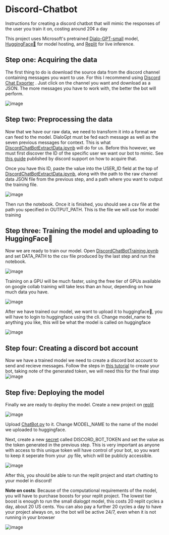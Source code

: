 # Discord-Chatbot
Instructions for creating a discord chatbot that will mimic the responses of the user you train it on, costing around 20¢ a day

This project uses Microsoft's pretrained [Dialo-GPT-small](https://www.microsoft.com/en-us/research/project/large-scale-pretraining-for-response-generation/) model, [HuggingFace🤗](https://huggingface.co/) for model hosting, and [Replit](https://replit.com/~) for live inference.


## Step one: Acquiring the data
The first thing to do is download the source data from the discord channel containing messages you want to use. For this I recommend using [Discord Chat Exporter](https://github.com/Tyrrrz/DiscordChatExporter) . Just click on the channel you want and download as a JSON. The more messages you have to work with, the better the bot will perform.

![image](https://github.com/Jb-2k/Discord-Chatbot/assets/91644188/fe23b0bb-3dfe-4621-a9e1-f97e6bd5c86e)

## Step two: Preprocessing the data
Now that we have our raw data, we need to transform it into a format we can feed to the model. DialoGpt must be fed each message as well as the seven previous messages for context. This is what [DiscordChatBotExtractData.ipynb]() will do for us.
Before this however, we must first discover the ID of the specific user we want our bot to mimic. See [this guide](https://support.discord.com/hc/en-us/articles/206346498-Where-can-I-find-my-User-Server-Message-ID-) published by discord support on how to acquire that. 

Once you have this ID, paste the value into the USER_ID field at the top of [DiscordChatBotExtractData.ipynb](), along with the path to the raw channel data JSON file from the previous step, and a path where you want to output the training file.

![image](https://github.com/Jb-2k/Discord-Chatbot/assets/91644188/0d49d1b9-dbde-402b-aa8f-f44a84f28a64)


Then run the notebook. Once it is finished, you should see a csv file at the path you specified in OUTPUT_PATH. This is the file we will use for model training

## Step three: Training the model and uploading to HuggingFace🤗
Now we are ready to train our model. Open [DiscordChatBotTraining.ipynb]() and set DATA_PATH to the csv file produced by the last step and run the notebook. 

![image](https://github.com/Jb-2k/Discord-Chatbot/assets/91644188/8e29659f-ae94-46a4-aaf3-bc791789f7f3)

Training on a GPU will be much faster, using the free tier of GPUs available on google collab training will take less than an hour, depending on how much data you have.

![image](https://github.com/Jb-2k/Discord-Chatbot/assets/91644188/1dc62539-e5e0-4fa6-8873-4c2811855042)

After we have trained our model, we want to upload it to huggingface🤗, you will have to login to huggingface using the cli. Change model_name to anything you like, this will be what the model is called on huggingface 

![image](https://github.com/Jb-2k/Discord-Chatbot/assets/91644188/9a627132-a373-4e0b-a056-85c393097301)



## Step four: Creating a discord bot account
Now we have a trained model we need to create a discord bot account to send and recieve messages. Follow the steps in [this tutorial](https://discordpy.readthedocs.io/en/stable/discord.html) to create your bot, taking note of the generated token, we will need this for the final step
![image](https://github.com/Jb-2k/Discord-Chatbot/assets/91644188/1ac7b2cb-4d73-4712-86b3-c0b0a04f17a1)

## Step five: Deploying the model
Finally we are ready to deploy the model. Create a new project on [replit](https://replit.com/~)

![image](https://github.com/Jb-2k/Discord-Chatbot/assets/91644188/6b6ee5d3-0f43-41ed-b139-a0af40085b06)

Upload [ChatBot.py]() to it. Change MODEL_NAME to the name of the model we uploaded to huggingface.

Next, create a new [secret](https://docs.replit.com/programming-ide/workspace-features/secrets) called DISCORD_BOT_TOKEN and set the value as the token generated in the previous step. This is very important as anyone with access to this unique token will have control of your bot, so you want to keep it seperate from your .py file, which will be publicly accessible.

![image](https://github.com/Jb-2k/Discord-Chatbot/assets/91644188/d0a31e9c-1e7a-49b7-a225-3c722d2f69c8)


After this, you should be able to run the replit project and start chatting to your model in discord!

**Note on costs**: Because of the computational requirements of the model, you will have to purchase boosts for your replit project. The lowest tier boost is enough to run the small dialogpt model, this costs 20 replit cycles a day, about 20 US cents. You can also pay a further 20 cycles a day to have your project always on, so the bot will be active 24/7, even when it is not running in your browser

![image](https://github.com/Jb-2k/Discord-Chatbot/assets/91644188/a6104ba1-4ffd-4efd-8a3b-20b9ee37c555)


